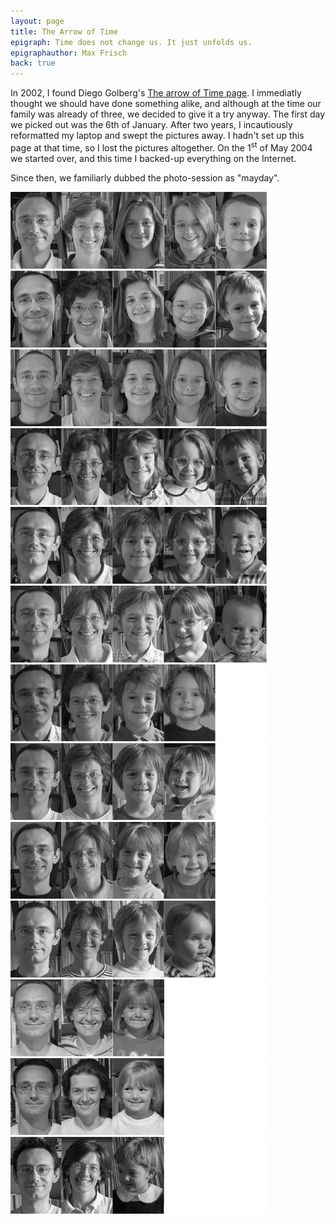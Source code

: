 ```yaml
---
layout: page
title: The Arrow of Time
epigraph: Time does not change us. It just unfolds us.
epigraphauthor: Max Frisch
back: true
---
```


In 2002, I found Diego Golberg's [The arrow of Time page](http://www.zonezero.com/magazine/essays/diegotime/time.html). 
I immediatly thought we should have done something alike, and although at the time our family was already of three, we decided to give it a try anyway. The first day we picked out was the 6th of January. After two years, I incautiously reformatted my laptop and swept the pictures away. I hadn't set up this page at that time, so I lost the pictures altogether.
On the 1<sup>st</sup> of May 2004 we started over, and this time I backed-up everything on the Internet.

Since then, we familiarly dubbed the photo-session as "mayday".

<div class="time-machine" title="2016"><img  src="/img/time/2016.png"></div>
<div class="time-machine" title="2015"><img  src="/img/time/2015.png"></div>
<div class="time-machine" title="2014"><img  src="/img/time/2014.png"></div>
<div class="time-machine" title="2013"><img  src="/img/time/2013.png"></div>
<div class="time-machine" title="2012"><img  src="/img/time/2012.png"></div>
<div class="time-machine" title="2011"><img  src="/img/time/2011.png"></div>
<div class="time-machine" title="2010"><img  src="/img/time/2010.png"></div>
<div class="time-machine" title="2009"><img  src="/img/time/2009.png"></div>
<div class="time-machine" title="2008"><img  src="/img/time/2008.png"></div>
<div class="time-machine" title="2007"><img  src="/img/time/2007.png"></div>
<div class="time-machine" title="2006"><img  src="/img/time/2006.png"></div>
<div class="time-machine" title="2005"><img  src="/img/time/2005.png"></div>
<div class="time-machine" title="2004"><img  src="/img/time/2004.png"></div>